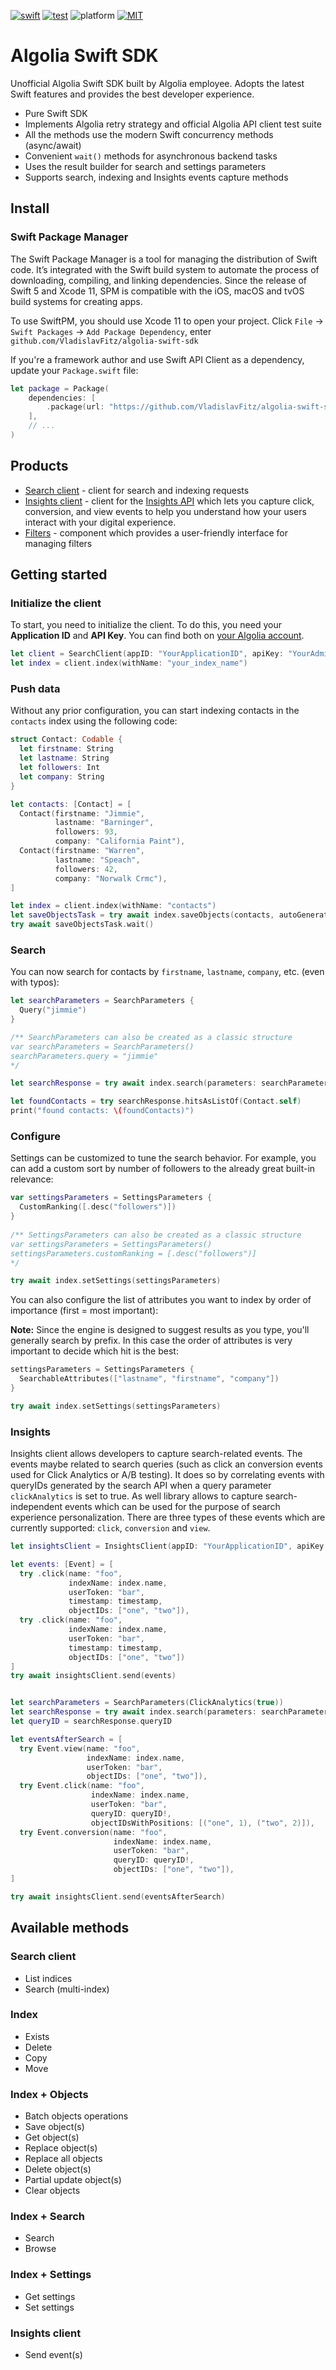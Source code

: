 [![swift](https://img.shields.io/badge/Swift-5.6-orange)](https://www.swift.org)
[![test](https://github.com/VladislavFitz/algolia-swift-sdk/actions/workflows/test.yml/badge.svg)](https://github.com/VladislavFitz/algolia-swift-sdk/actions/workflows/test.yml)
![platform](https://img.shields.io/badge/platforms-iOS_13+%20%7C%20macOS_10.15+%20%7C%20tvOS_13+%20%7C%20watchOS_6+-blue.svg?style=flat")
[![MIT](https://img.shields.io/badge/License-MIT-yellow.svg)](https://opensource.org/licenses/MIT)

# Algolia Swift SDK

Unofficial Algolia Swift SDK built by Algolia employee.
Adopts the latest Swift features and provides the best developer experience.

- Pure Swift SDK
- Implements Algolia retry strategy and official Algolia API client test suite
- All the methods use the modern Swift concurrency methods (async/await)
- Convenient `wait()` methods for asynchronous backend tasks
- Uses the result builder for search and settings parameters
- Supports search, indexing and Insights events capture methods

## Install

### Swift Package Manager

The Swift Package Manager is a tool for managing the distribution of Swift code.
It’s integrated with the Swift build system to automate the process of downloading, compiling, and linking dependencies.
Since the release of Swift 5 and Xcode 11, SPM is compatible with the iOS,
macOS and tvOS build systems for creating apps.

To use SwiftPM, you should use Xcode 11 to open your project. Click `File` -> `Swift Packages`
-> `Add Package Dependency`, enter `github.com/VladislavFitz/algolia-swift-sdk`

If you're a framework author and use Swift API Client as a dependency, update your `Package.swift` file:

```swift
let package = Package(
    dependencies: [
        .package(url: "https://github.com/VladislavFitz/algolia-swift-sdk", from: "0.2.0")
    ],
    // ...
)
```

## Products

- [Search client](/Sources/AlgoliaSearchClient) - client for search and indexing requests
- [Insights client](/Sources/AlgoliaInsightsClient) - client for the [Insights API](https://www.algolia.com/doc/api-client/methods/insights/) which lets you capture click, conversion, and view events to help you understand how your users interact with your digital experience.
- [Filters](Sources/AlgoliaFilters) - component which provides a user-friendly interface for managing filters

## Getting started

### Initialize the client

To start, you need to initialize the client. To do this, you need your **Application ID** and **API Key**.
You can find both on [your Algolia account](https://www.algolia.com/api-keys).

```swift
let client = SearchClient(appID: "YourApplicationID", apiKey: "YourAdminAPIKey")
let index = client.index(withName: "your_index_name")
```

### Push data

Without any prior configuration, you can start indexing contacts in the `contacts` index using the following code:

```swift
struct Contact: Codable {
  let firstname: String
  let lastname: String
  let followers: Int
  let company: String
}

let contacts: [Contact] = [
  Contact(firstname: "Jimmie",
          lastname: "Barninger",
          followers: 93,
          company: "California Paint"),
  Contact(firstname: "Warren",
          lastname: "Speach",
          followers: 42,
          company: "Norwalk Crmc"),
]

let index = client.index(withName: "contacts")
let saveObjectsTask = try await index.saveObjects(contacts, autoGeneratingObjectID: true)
try await saveObjectsTask.wait()
```

### Search

You can now search for contacts by `firstname`, `lastname`, `company`, etc. (even with typos):

```swift
let searchParameters = SearchParameters {
  Query("jimmie")
}

/** SearchParameters can also be created as a classic structure
var searchParameters = SearchParameters()
searchParameters.query = "jimmie"
*/

let searchResponse = try await index.search(parameters: searchParameters)

let foundContacts = try searchResponse.hitsAsListOf(Contact.self)
print("found contacts: \(foundContacts)")
```

### Configure

Settings can be customized to tune the search behavior.
For example, you can add a custom sort by number of followers to the already great built-in relevance:

```swift
var settingsParameters = SettingsParameters {
  CustomRanking([.desc("followers")])
}
    
/** SettingsParameters can also be created as a classic structure
var settingsParameters = SettingsParameters()
settingsParameters.customRanking = [.desc("followers")]
*/

try await index.setSettings(settingsParameters)
```

You can also configure the list of attributes you want to index by order of importance (first = most important):

**Note:** Since the engine is designed to suggest results as you type, you'll generally search by prefix.
In this case the order of attributes is very important to decide which hit is the best:

```swift
settingsParameters = SettingsParameters {
  SearchableAttributes(["lastname", "firstname", "company"])
}

try await index.setSettings(settingsParameters)
```

### Insights

Insights client allows developers to capture search-related events. The events maybe related to search queries (such as click an conversion events used for Click Analytics or A/B testing). 
It does so by correlating events with queryIDs generated by the search API when a query parameter `clickAnalytics` is set to true. 
As well library allows to capture search-independent events which can be used for the purpose of search experience personalization. 
There are three types of these events which are currently supported: `click`, `conversion` and `view`.

```swift
let insightsClient = InsightsClient(appID: "YourApplicationID", apiKey: "YourAPIKey")

let events: [Event] = [
  try .click(name: "foo",
             indexName: index.name,
             userToken: "bar",
             timestamp: timestamp,
             objectIDs: ["one", "two"]),
  try .click(name: "foo",
             indexName: index.name,
             userToken: "bar",
             timestamp: timestamp,
             objectIDs: ["one", "two"])
]
try await insightsClient.send(events)


let searchParameters = SearchParameters(ClickAnalytics(true))
let searchResponse = try await index.search(parameters: searchParameters)
let queryID = searchResponse.queryID

let eventsAfterSearch = [
  try Event.view(name: "foo",
                 indexName: index.name,
                 userToken: "bar",
                 objectIDs: ["one", "two"]),
  try Event.click(name: "foo",
                  indexName: index.name,
                  userToken: "bar",
                  queryID: queryID!,
                  objectIDsWithPositions: [("one", 1), ("two", 2)]),
  try Event.conversion(name: "foo",
                       indexName: index.name,
                       userToken: "bar",
                       queryID: queryID!,
                       objectIDs: ["one", "two"]),
]

try await insightsClient.send(eventsAfterSearch)
```


## Available methods

### Search client

- List indices
- Search (multi-index)

### Index

- Exists
- Delete
- Copy
- Move

### Index + Objects

- Batch objects operations
- Save object(s)
- Get object(s)
- Replace object(s)
- Replace all objects
- Delete object(s)
- Partial update object(s)
- Clear objects

### Index + Search

- Search
- Browse

### Index + Settings

- Get settings
- Set settings

### Insights client

- Send event(s)
